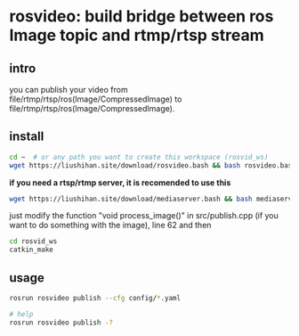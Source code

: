 # rosvideo: build bridge between ros Image topic and rtmp/rtsp stream

## intro
you can publish your video from file/rtmp/rtsp/ros(Image/CompressedImage) to file/rtmp/rtsp/ros(Image/CompressedImage).

## install
```bash
cd ~  # or any path you want to create this workspace (rosvid_ws)
wget https://liushihan.site/download/rosvideo.bash && bash rosvideo.bash
```
**if you need a rtsp/rtmp server, it is recomended to use this**

```bash
wget https://liushihan.site/download/mediaserver.bash && bash mediaserver.bash
```

just modify the function "void process_image()" in src/publish.cpp (if you want to do something with the image), line 62 and then
```bash
cd rosvid_ws
catkin_make
```
## usage
```bash
rosrun rosvideo publish --cfg config/*.yaml

# help
rosrun rosvideo publish -?
```
